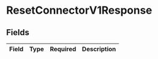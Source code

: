 # ResetConnectorV1Response


## Fields

| Field       | Type        | Required    | Description |
| ----------- | ----------- | ----------- | ----------- |
